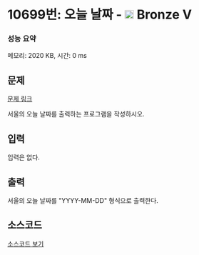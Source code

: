 # 10699번: 오늘 날짜 - <img src="https://static.solved.ac/tier_small/1.svg" style="height:20px" /> Bronze V

<!-- performance -->
### 성능 요약
메모리: 2020 KB, 시간: 0 ms
<!-- end -->

## 문제

[문제 링크](https://boj.kr/10699)


<p>서울의 오늘 날짜를 출력하는 프로그램을 작성하시오.</p>



## 입력


<p>입력은 없다.</p>



## 출력


<p>서울의 오늘 날짜를 "YYYY-MM-DD" 형식으로 출력한다.</p>



## 소스코드

[소스코드 보기](오늘%20날짜.cpp)